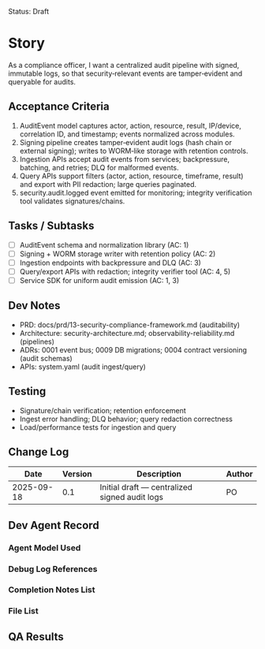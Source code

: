 Status: Draft

# Story
As a compliance officer,
I want a centralized audit pipeline with signed, immutable logs,
so that security‑relevant events are tamper‑evident and queryable for audits.

## Acceptance Criteria
1. AuditEvent model captures actor, action, resource, result, IP/device, correlation ID, and timestamp; events normalized across modules.
2. Signing pipeline creates tamper‑evident audit logs (hash chain or external signing); writes to WORM‑like storage with retention controls.
3. Ingestion APIs accept audit events from services; backpressure, batching, and retries; DLQ for malformed events.
4. Query APIs support filters (actor, action, resource, timeframe, result) and export with PII redaction; large queries paginated.
5. security.audit.logged event emitted for monitoring; integrity verification tool validates signatures/chains.

## Tasks / Subtasks
- [ ] AuditEvent schema and normalization library (AC: 1)
- [ ] Signing + WORM storage writer with retention policy (AC: 2)
- [ ] Ingestion endpoints with backpressure and DLQ (AC: 3)
- [ ] Query/export APIs with redaction; integrity verifier tool (AC: 4, 5)
- [ ] Service SDK for uniform audit emission (AC: 1, 3)

## Dev Notes
- PRD: docs/prd/13-security-compliance-framework.md (auditability)
- Architecture: security-architecture.md; observability-reliability.md (pipelines)
- ADRs: 0001 event bus; 0009 DB migrations; 0004 contract versioning (audit schemas)
- APIs: system.yaml (audit ingest/query)

## Testing
- Signature/chain verification; retention enforcement
- Ingest error handling; DLQ behavior; query redaction correctness
- Load/performance tests for ingestion and query

## Change Log
| Date       | Version | Description                                      | Author |
|------------|---------|--------------------------------------------------|--------|
| 2025-09-18 | 0.1     | Initial draft — centralized signed audit logs   | PO     |

## Dev Agent Record

### Agent Model Used
<record at implementation time>

### Debug Log References
<links at implementation time>

### Completion Notes List
<notes at implementation time>

### File List
<files at implementation time>

## QA Results
<QA to fill>

